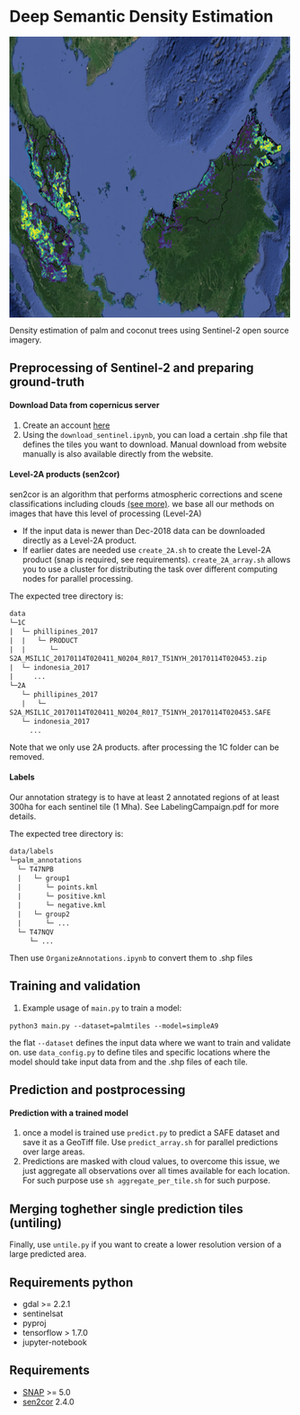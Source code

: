 # Deep Semantic Density Estimation

<img align="center" width="500" height="500" src="palm_map.png">

Density estimation of palm and coconut trees using Sentinel-2 open source imagery.

 
## Preprocessing of Sentinel-2 and preparing ground-truth

#### Download Data from copernicus server

1. Create an account [here](https://scihub.copernicus.eu/)
2. Using the `download_sentinel.ipynb`, you can load a certain .shp file that defines the tiles you want to download.
 Manual download from website manually is also available directly from the website.

#### Level-2A products (sen2cor)

sen2cor is an algorithm that performs atmospheric corrections and scene
 classifications including clouds [(see more)](https://step.esa.int/main/third-party-plugins-2/sen2cor/).
 we base all our methods on images that have this level of processing (Level-2A)

- If the input data is newer than Dec-2018 data can be downloaded directly as a Level-2A product.
- If earlier dates are needed use `create_2A.sh` to create the Level-2A product (snap is required, see requirements).
`create_2A_array.sh` allows you to use a cluster for distributing the task over different computing nodes for parallel processing.

The expected tree directory is:

```
data
└─1C
|  └─ phillipines_2017
|  |   └─ PRODUCT
|  |      └─ S2A_MSIL1C_20170114T020411_N0204_R017_T51NYH_20170114T020453.zip
|  └─ indonesia_2017
|     ...
└─2A
   └─ phillipines_2017
   |   └─ S2A_MSIL1C_20170114T020411_N0204_R017_T51NYH_20170114T020453.SAFE
   └─ indonesia_2017
     ...  
```
Note that we only use 2A products. after processing the 1C folder can be removed.

#### Labels

Our annotation strategy is to have at least 2 annotated regions of at least 300ha for each sentinel tile (1 Mha). See LabelingCampaign.pdf for more details.

The expected tree directory is:

```
data/labels
└─palm_annotations
  └─ T47NPB
  |   └─ group1
  |      └─ points.kml
  |      └─ positive.kml
  |      └─ negative.kml
  |   └─ group2
  |      └─ ...
  └─ T47NQV
     └─ ...
 ```

Then use `OrganizeAnnotations.ipynb` to convert them to .shp files

## Training and validation

1. Example usage of `main.py` to train a model:

`python3 main.py --dataset=palmtiles --model=simpleA9`

the flat `--dataset` defines the input data where we want to train and validate on. use `data_config.py` to define tiles and specific locations where the model should take input data from and the .shp files of each tile.

## Prediction and postprocessing

#### Prediction with a trained model

1. once a model is trained use `predict.py` to predict a SAFE dataset and save it as a GeoTiff file. Use `predict_array.sh` for parallel predictions over large areas.
2. Predictions are masked with cloud values, to overcome this issue, we just aggregate all observations over all times available for each location. For such purpose use `sh aggregate_per_tile.sh` for such purpose.

## Merging toghether single prediction tiles (untiling)
Finally, use `untile.py` if you want to create a lower resolution version of a large predicted area.


## Requirements python
- gdal >= 2.2.1
- sentinelsat
- pyproj
- tensorflow > 1.7.0
- jupyter-notebook 

## Requirements
- [SNAP](http://step.esa.int/main/download/) >= 5.0
- [sen2cor](http://step.esa.int/main/third-party-plugins-2/sen2cor/) 2.4.0





